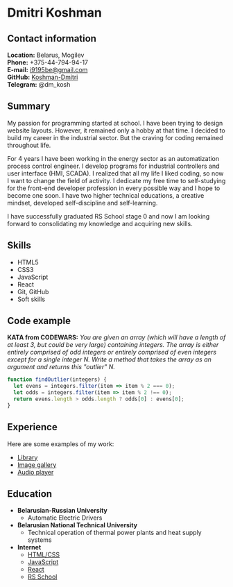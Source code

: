 # Dmitri Koshman

## Contact information

**Location:** Belarus, Mogilev\
**Phone:** +375-44-794-94-17\
**E-mail:** i9195be@gmail.com\
**GitHub:** [Koshman-Dmitri](https://github.com/Koshman-Dmitri "GitHub")\
**Telegram:** @dm_kosh

## Summary

My passion for programming started at school. I have been trying to design website layouts. However, it remained only a hobby at that time. I decided to build my career in the industrial sector. But the craving for coding remained throughout life.<br>

For 4 years I have been working in the energy sector as an automatization process control engineer. I develop programs for industrial controllers and user interface (HMI, SCADA). I realized that all my life I liked coding, so now I want to change the field of activity. I dedicate my free time to self-studying for the front-end developer profession in every possible way and I hope to become one soon. I have two higher technical educations, a creative mindset, developed self-discipline and self-learning.<br>

I have successfully graduated RS School stage 0 and now I am looking forward to consolidating my knowledge and acquiring new skills.

## Skills

* HTML5
* CSS3
* JavaScript
* React
* Git, GitHub
* Soft skills

## Code example

**KATA from CODEWARS:** *You are given an array (which will have a length of at least 3, but could be very large) containing integers. The array is either entirely comprised of odd integers or entirely comprised of even integers except for a single integer N. Write a method that takes the array as an argument and returns this "outlier" N.*

```javascript
function findOutlier(integers) {
  let evens = integers.filter(item => item % 2 === 0);
  let odds = integers.filter(item => item % 2 !== 0);
  return evens.length > odds.length ? odds[0] : evens[0];
}
```

## Experience

Here are some examples of my work:
- [Library](https://koshman-dmitri.github.io/RSS_stage0/library/)
- [Image gallery](https://koshman-dmitri.github.io/RSS_stage0/image-gallery/)
- [Audio player](https://koshman-dmitri.github.io/RSS_stage0/audio-player/)

## Education

* **Belarusian-Russian University**
    - Automatic Electric Drivers
* **Belarusian National Technical University**
    - Technical operation of thermal power plants and heat supply systems
* **Internet**
    - [HTML/CSS](https://developer.mozilla.org/en-US/docs/Web "MDN")
    - [JavaScript](https://learn.javascript.ru/ "learn.javascript.ru")
    - [React](https://react.dev/ "react.dev")
    - [RS School](https://rs.school/js-stage0/ "RS School stage 0")
    